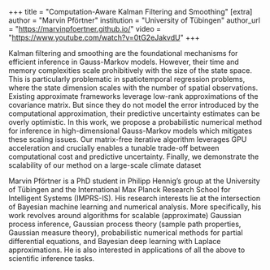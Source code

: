 +++
title = "Computation-Aware Kalman Filtering and Smoothing"
[extra]
author = "Marvin Pförtner"
institution = "University of Tübingen"
author_url = "https://marvinpfoertner.github.io/"
video = "https://www.youtube.com/watch?v=0tG2eJakvdU"
+++

Kalman filtering and smoothing are the foundational mechanisms for efficient inference in Gauss-Markov models. However, their time and memory complexities scale prohibitively with the size of the state space. This is particularly problematic in spatiotemporal regression problems, where the state dimension scales with the number of spatial observations. Existing approximate frameworks leverage low-rank approximations of the covariance matrix. But since they do not model the error introduced by the computational approximation, their predictive uncertainty estimates can be overly optimistic. In this work, we propose a probabilistic numerical method for inference in high-dimensional Gauss-Markov models which mitigates these scaling issues. Our matrix-free iterative algorithm leverages GPU acceleration and crucially enables a tunable trade-off between computational cost and predictive uncertainty. Finally, we demonstrate the scalability of our method on a large-scale climate dataset

Marvin Pförtner is a PhD student in Philipp Hennig’s group at the University of Tübingen and the International Max Planck Research School for Intelligent Systems (IMPRS-IS). His research interests lie at the intersection of Bayesian machine learning and numerical analysis. More specifically, his work revolves around algorithms for scalable (approximate) Gaussian process inference, Gaussian process theory (sample path properties, Gaussian measure theory), probabilistic numerical methods for partial differential equations, and Bayesian deep learning with Laplace approximations. He is also interested in applications of all the above to scientific inference tasks.